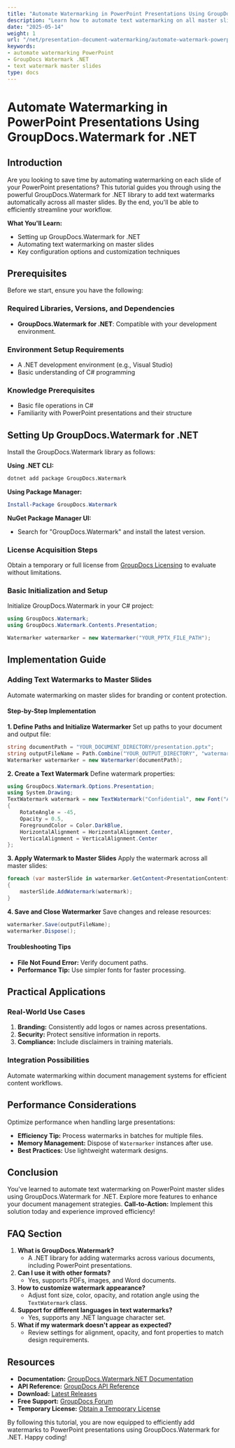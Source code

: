 ```yaml
---
title: "Automate Watermarking in PowerPoint Presentations Using GroupDocs.Watermark for .NET"
description: "Learn how to automate text watermarking on all master slides in PowerPoint presentations using GroupDocs.Watermark for .NET. Streamline your workflow and ensure consistent branding."
date: "2025-05-14"
weight: 1
url: "/net/presentation-document-watermarking/automate-watermark-powerpoint-groupdocs-net/"
keywords:
- automate watermarking PowerPoint
- GroupDocs Watermark .NET
- text watermark master slides
type: docs
---
```

# Automate Watermarking in PowerPoint Presentations Using GroupDocs.Watermark for .NET

## Introduction

Are you looking to save time by automating watermarking on each slide of your PowerPoint presentations? This tutorial guides you through using the powerful GroupDocs.Watermark for .NET library to add text watermarks automatically across all master slides. By the end, you'll be able to efficiently streamline your workflow.

**What You'll Learn:**
- Setting up GroupDocs.Watermark for .NET
- Automating text watermarking on master slides
- Key configuration options and customization techniques

## Prerequisites
Before we start, ensure you have the following:

### Required Libraries, Versions, and Dependencies
- **GroupDocs.Watermark for .NET**: Compatible with your development environment.

### Environment Setup Requirements
- A .NET development environment (e.g., Visual Studio)
- Basic understanding of C# programming

### Knowledge Prerequisites
- Basic file operations in C#
- Familiarity with PowerPoint presentations and their structure

## Setting Up GroupDocs.Watermark for .NET
Install the GroupDocs.Watermark library as follows:

**Using .NET CLI:**
```bash
dotnet add package GroupDocs.Watermark
```

**Using Package Manager:**
```powershell
Install-Package GroupDocs.Watermark
```

**NuGet Package Manager UI:**
- Search for "GroupDocs.Watermark" and install the latest version.

### License Acquisition Steps
Obtain a temporary or full license from [GroupDocs Licensing](https://purchase.groupdocs.com/temporary-license/) to evaluate without limitations.

### Basic Initialization and Setup
Initialize GroupDocs.Watermark in your C# project:
```csharp
using GroupDocs.Watermark;
using GroupDocs.Watermark.Contents.Presentation;

Watermarker watermarker = new Watermarker("YOUR_PPTX_FILE_PATH");
```

## Implementation Guide
### Adding Text Watermarks to Master Slides
Automate watermarking on master slides for branding or content protection.

#### Step-by-Step Implementation
**1. Define Paths and Initialize Watermarker**
Set up paths to your document and output file:
```csharp
string documentPath = "YOUR_DOCUMENT_DIRECTORY/presentation.pptx";
string outputFileName = Path.Combine("YOUR_OUTPUT_DIRECTORY", "watermarked_presentation.pptx");
Watermarker watermarker = new Watermarker(documentPath);
```
**2. Create a Text Watermark**
Define watermark properties:
```csharp
using GroupDocs.Watermark.Options.Presentation;
using System.Drawing;
TextWatermark watermark = new TextWatermark("Confidential", new Font("Arial", 36))
{
    RotateAngle = -45,
    Opacity = 0.5,
    ForegroundColor = Color.DarkBlue,
    HorizontalAlignment = HorizontalAlignment.Center,
    VerticalAlignment = VerticalAlignment.Center
};
```
**3. Apply Watermark to Master Slides**
Apply the watermark across all master slides:
```csharp
foreach (var masterSlide in watermarker.GetContent<PresentationContent>().MasterSlides)
{
    masterSlide.AddWatermark(watermark);
}
```
**4. Save and Close Watermarker**
Save changes and release resources:
```csharp
watermarker.Save(outputFileName);
watermarker.Dispose();
```
#### Troubleshooting Tips
- **File Not Found Error:** Verify document paths.
- **Performance Tip:** Use simpler fonts for faster processing.

## Practical Applications
### Real-World Use Cases
1. **Branding:** Consistently add logos or names across presentations.
2. **Security:** Protect sensitive information in reports.
3. **Compliance:** Include disclaimers in training materials.

### Integration Possibilities
Automate watermarking within document management systems for efficient content workflows.

## Performance Considerations
Optimize performance when handling large presentations:
- **Efficiency Tip:** Process watermarks in batches for multiple files.
- **Memory Management:** Dispose of `Watermarker` instances after use.
- **Best Practices:** Use lightweight watermark designs.

## Conclusion
You've learned to automate text watermarking on PowerPoint master slides using GroupDocs.Watermark for .NET. Explore more features to enhance your document management strategies.
**Call-to-Action:** Implement this solution today and experience improved efficiency!

## FAQ Section
1. **What is GroupDocs.Watermark?**
   - A .NET library for adding watermarks across various documents, including PowerPoint presentations.
2. **Can I use it with other formats?**
   - Yes, supports PDFs, images, and Word documents.
3. **How to customize watermark appearance?**
   - Adjust font size, color, opacity, and rotation angle using the `TextWatermark` class.
4. **Support for different languages in text watermarks?**
   - Yes, supports any .NET language character set.
5. **What if my watermark doesn't appear as expected?**
   - Review settings for alignment, opacity, and font properties to match design requirements.

## Resources
- **Documentation:** [GroupDocs.Watermark.NET Documentation](https://docs.groupdocs.com/watermark/net/)
- **API Reference:** [GroupDocs API Reference](https://reference.groupdocs.com/watermark/net)
- **Download:** [Latest Releases](https://releases.groupdocs.com/watermark/net/)
- **Free Support:** [GroupDocs Forum](https://forum.groupdocs.com/c/watermark/10)
- **Temporary License:** [Obtain a Temporary License](https://purchase.groupdocs.com/temporary-license/) 

By following this tutorial, you are now equipped to efficiently add watermarks to PowerPoint presentations using GroupDocs.Watermark for .NET. Happy coding!
